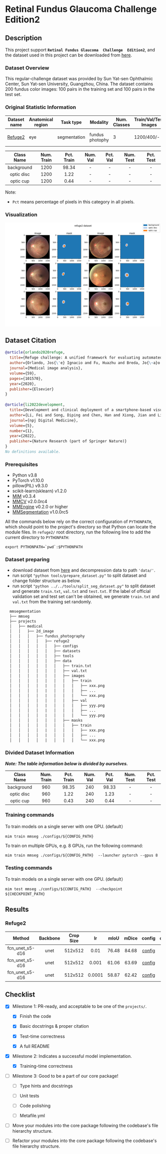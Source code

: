 # Retinal Fundus Glaucoma  Challenge  Edition2

## Description

This project support **`Retinal Fundus Glaucoma  Challenge  Edition2`**, and the dataset used in this project can be downloaded from [here](https://refuge.grand-challenge.org/REFUGE2Download/).

### Dataset Overview

This regular-challenge dataset was provided by Sun Yat-sen Ophthalmic Center, Sun Yat-sen University, Guangzhou, China. The dataset contains 200 fundus color images: 100 pairs in the training set and 100 pairs in the test set.

### Original Statistic Information

| Dataset name                                                   | Anatomical region | Task type    | Modality        | Num. Classes | Train/Val/Test Images | Train/Val/Test Labeled | Release Date | License                                                         |
| -------------------------------------------------------------- | ----------------- | ------------ | --------------- | ------------ | --------------------- | ---------------------- | ------------ | --------------------------------------------------------------- |
| [Refuge2](https://refuge.grand-challenge.org/REFUGE2Download/) | eye               | segmentation | fundus photophy | 3            | 1200/400/-            | yes/-/-                | 2020         | [CC-BY-NC 4.0](https://creativecommons.org/licenses/by-sa/4.0/) |

| Class Name | Num. Train | Pct. Train | Num. Val | Pct. Val | Num. Test | Pct. Test |
| :--------: | :--------: | :--------: | :------: | :------: | :-------: | :-------: |
| background |    1200    |   98.34    |    -     |    -     |     -     |     -     |
| optic disc |    1200    |    1.22    |    -     |    -     |     -     |     -     |
| optic cup  |    1200    |    0.44    |    -     |    -     |     -     |     -     |

Note:

- `Pct` means percentage of pixels in this category in all pixels.

### Visualization

![bac](https://raw.githubusercontent.com/uni-medical/medical-datasets-visualization/main/2d/semantic_seg/fundus_photography/refuge2/refuge2_dataset.png)

## Dataset Citation

```bibtex
@article{orlando2020refuge,
  title={Refuge challenge: A unified framework for evaluating automated methods for glaucoma assessment from fundus photographs},
  author={Orlando, Jos{\'e} Ignacio and Fu, Huazhu and Breda, Jo{\~a}o Barbosa and Van Keer, Karel and Bathula, Deepti R and Diaz-Pinto, Andr{\'e}s and Fang, Ruogu and Heng, Pheng-Ann and Kim, Jeyoung and Lee, JoonHo and others},
  journal={Medical image analysis},
  volume={59},
  pages={101570},
  year={2020},
  publisher={Elsevier}
}

@article{li2022development,
  title={Development and clinical deployment of a smartphone-based visual field deep learning system for glaucoma detection (vol 3, 123, 2020)},
  author={Li, Fei and Song, Diping and Chen, Han and Xiong, Jian and Li, Xingyi and Zhong, Hua and Tang, Guangxian and Fan, Sujie and Lam, Dennis SC and Pan, Weihua and others},
  journal={npj Digital Medicine},
  volume={5},
  number={1},
  year={2022},
  publisher={Nature Research (part of Springer Nature)}
}
No definitions available.
```

### Prerequisites

- Python v3.8
- PyTorch v1.10.0
- pillow(PIL) v9.3.0
- scikit-learn(sklearn) v1.2.0
- [MIM](https://github.com/open-mmlab/mim) v0.3.4
- [MMCV](https://github.com/open-mmlab/mmcv) v2.0.0rc4
- [MMEngine](https://github.com/open-mmlab/mmengine) v0.2.0 or higher
- [MMSegmentation](https://github.com/open-mmlab/mmsegmentation) v1.0.0rc5

All the commands below rely on the correct configuration of `PYTHONPATH`, which should point to the project's directory so that Python can locate the module files. In `refuge2/` root directory, run the following line to add the current directory to `PYTHONPATH`:

```shell
export PYTHONPATH=`pwd`:$PYTHONPATH
```

### Dataset preparing

- download dataset from [here](https://refuge.grand-challenge.org/REFUGE2Download/) and decompression data to path `'data/'`.
- run script `"python tools/prepare_dataset.py"` to split dataset and change folder structure as below.
- run script `"python ../../tools/split_seg_dataset.py"` to split dataset and generate `train.txt`, `val.txt` and `test.txt`. If the label of official validation set and test set can't be obtained, we generate `train.txt` and `val.txt` from the training set randomly.

```none
  mmsegmentation
  ├── mmseg
  ├── projects
  │   ├── medical
  │   │   ├── 2d_image
  │   │   │   ├── fundus_photography
  │   │   │   │   ├── refuge2
  │   │   │   │   │   ├── configs
  │   │   │   │   │   ├── datasets
  │   │   │   │   │   ├── tools
  │   │   │   │   │   ├── data
  │   │   │   │   │   │   ├── train.txt
  │   │   │   │   │   │   ├── val.txt
  │   │   │   │   │   │   ├── images
  │   │   │   │   │   │   │   ├── train
  │   │   │   │   |   │   │   │   ├── xxx.png
  │   │   │   │   |   │   │   │   ├── ...
  │   │   │   │   |   │   │   │   └── xxx.png
  │   │   │   │   │   │   │   ├── val
  │   │   │   │   |   │   │   │   ├── yyy.png
  │   │   │   │   |   │   │   │   ├── ...
  │   │   │   │   |   │   │   │   └── yyy.png
  │   │   │   │   │   │   ├── masks
  │   │   │   │   │   │   │   ├── train
  │   │   │   │   |   │   │   │   ├── xxx.png
  │   │   │   │   |   │   │   │   ├── ...
  │   │   │   │   |   │   │   │   └── xxx.png
```

### Divided Dataset Information

***Note: The table information below is divided by ourselves.***

| Class Name | Num. Train | Pct. Train | Num. Val | Pct. Val | Num. Test | Pct. Test |
| :--------: | :--------: | :--------: | :------: | :------: | :-------: | :-------: |
| background |    960     |   98.35    |   240    |  98.33   |     -     |     -     |
| optic disc |    960     |    1.22    |   240    |   1.23   |     -     |     -     |
| optic cup  |    960     |    0.43    |   240    |   0.44   |     -     |     -     |

### Training commands

To train models on a single server with one GPU. (default）

```shell
mim train mmseg ./configs/${CONFIG_PATH}
```

To train on multiple GPUs, e.g. 8 GPUs, run the following command:

```shell
mim train mmseg ./configs/${CONFIG_PATH}  --launcher pytorch --gpus 8
```

### Testing commands

To train models on a single server with one GPU. (default）

```shell
mim test mmseg ./configs/${CONFIG_PATH}  --checkpoint ${CHECKPOINT_PATH}
```

<!-- List the results as usually done in other model's README. [Example](https://github.com/open-mmlab/mmsegmentation/tree/dev-1.x/configs/fcn#results-and-models)

You should claim whether this is based on the pre-trained weights, which are converted from the official release; or it's a reproduced result obtained from retraining the model in this project. -->

## Results

### Refuge2

|     Method      | Backbone | Crop Size |   lr   | mIoU  | mDice |                                                                                          config                                                                                           |         download         |
| :-------------: | :------: | :-------: | :----: | :---: | :---: | :---------------------------------------------------------------------------------------------------------------------------------------------------------------------------------------: | :----------------------: |
| fcn_unet_s5-d16 |   unet   |  512x512  |  0.01  | 76.48 | 84.68 |  [config](https://github.com/open-mmlab/mmsegmentation/tree/dev-1.x/projects/medical/2d_image/fundus_photography/refuge2/configs/fcn-unet-s5-d16_unet_1xb16-0.01-20k_refuge2-512x512.py)  | [model](<>) \| [log](<>) |
| fcn_unet_s5-d16 |   unet   |  512x512  | 0.001  | 61.06 | 63.69 | [config](https://github.com/open-mmlab/mmsegmentation/tree/dev-1.x/projects/medical/2d_image/fundus_photography/refuge2/configs/fcn-unet-s5-d16_unet_1xb16-0.001-20k_refuge2-512x512.py)  | [model](<>) \| [log](<>) |
| fcn_unet_s5-d16 |   unet   |  512x512  | 0.0001 | 58.87 | 62.42 | [config](https://github.com/open-mmlab/mmsegmentation/tree/dev-1.x/projects/medical/2d_image/fundus_photography/refuge2/configs/fcn-unet-s5-d16_unet_1xb16-0.0001-20k_refuge2-512x512.py) | [model](<>) \| [log](<>) |

## Checklist

- [x] Milestone 1: PR-ready, and acceptable to be one of the `projects/`.

  - [x] Finish the code

  - [x] Basic docstrings & proper citation

  - [x] Test-time correctness

  - [x] A full README

- [x] Milestone 2: Indicates a successful model implementation.

  - [x] Training-time correctness

- [ ] Milestone 3: Good to be a part of our core package!

  - [ ] Type hints and docstrings

  - [ ] Unit tests

  - [ ] Code polishing

  - [ ] Metafile.yml

- [ ] Move your modules into the core package following the codebase's file hierarchy structure.

- [ ] Refactor your modules into the core package following the codebase's file hierarchy structure.

